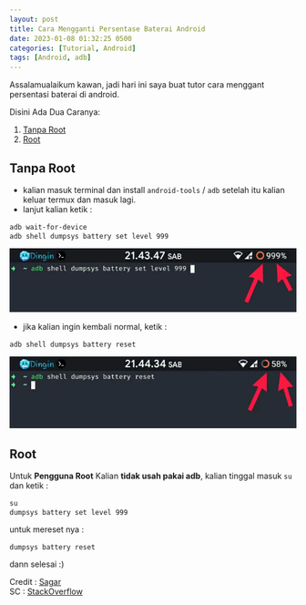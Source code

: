 ```yaml
---
layout: post
title: Cara Mengganti Persentase Baterai Android
date: 2023-01-08 01:32:25 0500
categories: [Tutorial, Android]
tags: [Android, adb]
---
```

Assalamualaikum kawan, jadi hari ini saya buat tutor cara menggant persentasi baterai di android.

Disini Ada Dua Caranya:
1. [Tanpa Root](#tanpa-root) 
2. [Root](#root)

## Tanpa Root
- kalian masuk terminal dan install `android-tools` / `adb` setelah itu kalian keluar termux dan masuk lagi.
- lanjut kalian ketik :
```terminal
adb wait-for-device
adb shell dumpsys battery set level 999
```
![after](/gambar/cara-mengganti-persentase-baterai/after.webp) 
- jika kalian ingin kembali normal, ketik :
```
adb shell dumpsys battery reset
```
![before](/gambar/cara-mengganti-persentase-baterai/before.webp) 

## Root
Untuk __Pengguna Root__ Kalian __tidak usah pakai adb__, kalian tinggal masuk `su` dan ketik :
```
su
dumpsys battery set level 999
```
untuk mereset nya :
```
dumpsys battery reset
```

dann selesai :)

Credit : [Sagar](https://stackoverflow.com/users/4390381/sagar)<br>
SC : [StackOverflow](https://stackoverflow.com/a/50756355/15596956) 
